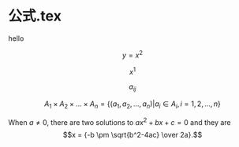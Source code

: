 # 公式.tex

<!-- 2014-05-17 15:01:29 -->

hello

$$ y = x^2 $$

$$ x^1 $$

$$ a_{ij} $$

$$ A_1×A_2×...×A_n= \lbrace (a_1,a_2,...,a_n)|a_i∈A_i,i=1,2,...,n \rbrace $$


When $a \ne 0$, there are two solutions to $ax^2 + bx + c = 0$ and they are
$$x = {-b \pm \sqrt{b^2-4ac} \over 2a}.$$
